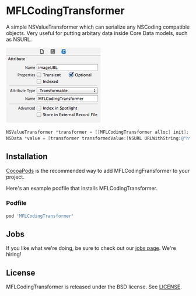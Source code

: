 MFLCodingTransformer
====================

A simple NSValueTransformer which can serialize any NSCoding compatible objects.
Very useful for putting arbitary data inside Core Data models, such as NSURL.

![Using MFLCodingTransformer with Core Data](MFLCodingTransformer.png)

```objective-c
NSValueTransformer *transformer = [[MFLCodingTransformer alloc] init];
NSData *value = [transformer transformedValue:[NSURL URLWithString:@"http://mentallyfriendly.com/"]];
```

## Installation

[CocoaPods](http://cocoapods.org) is the recommended way to add
MFLCodingFransformer to your project.

Here's an example podfile that installs MFLCodingTransformer.

### Podfile

```ruby
pod 'MFLCodingTransformer'
```

## Jobs

If you like what we're doing, be sure to check out our
[jobs page](http://mentallyfriendly.com/careers). We're hiring!

## License

MFLCodingTransformer is released under the BSD license. See [LICENSE](LICENSE).


